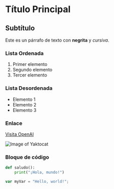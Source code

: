 # Título Principal

## Subtítulo

Este es un párrafo de texto con **negrita** y *cursiva*.

### Lista Ordenada

1. Primer elemento
2. Segundo elemento
3. Tercer elemento

### Lista Desordenada

- Elemento 1
- Elemento 2
- Elemento 3

### Enlace

[Visita OpenAI](https://openai.com)


![Image of Yaktocat](https://octodex.github.com/images/yaktocat.png)


### Bloque de código

```python
def saludo():
    print("¡Hola, mundo!")
```

``` javascript
var myVar = "Hello, world!";
```
